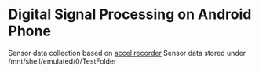 Digital Signal Processing on Android Phone
======================





Sensor data collection based on [accel recorder](https://github.com/phinfinity/accel_recorder)
Sensor data stored under	/mnt/shell/emulated/0/TestFolder
